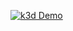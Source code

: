 [![k3d Demo](https://asciinema.org/a/gwmbcxL3smcfA7pyMjSpGikFw.svg)](https://asciinema.org/a/gwmbcxL3smcfA7pyMjSpGikFw)